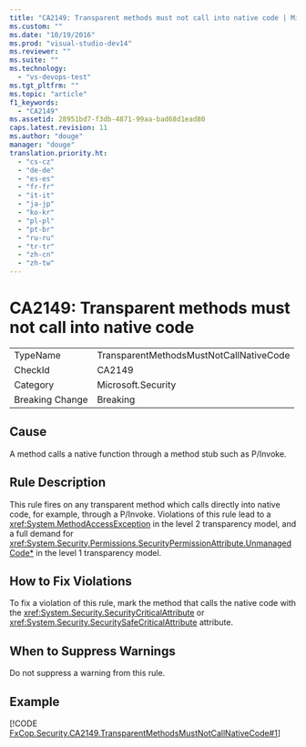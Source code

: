 ```yaml
---
title: "CA2149: Transparent methods must not call into native code | Microsoft Docs"
ms.custom: ""
ms.date: "10/19/2016"
ms.prod: "visual-studio-dev14"
ms.reviewer: ""
ms.suite: ""
ms.technology: 
  - "vs-devops-test"
ms.tgt_pltfrm: ""
ms.topic: "article"
f1_keywords: 
  - "CA2149"
ms.assetid: 28951bd7-f3db-4871-99aa-bad68d1ead80
caps.latest.revision: 11
ms.author: "douge"
manager: "douge"
translation.priority.ht: 
  - "cs-cz"
  - "de-de"
  - "es-es"
  - "fr-fr"
  - "it-it"
  - "ja-jp"
  - "ko-kr"
  - "pl-pl"
  - "pt-br"
  - "ru-ru"
  - "tr-tr"
  - "zh-cn"
  - "zh-tw"
---
```

# CA2149: Transparent methods must not call into native code
|||  
|-|-|  
|TypeName|TransparentMethodsMustNotCallNativeCode|  
|CheckId|CA2149|  
|Category|Microsoft.Security|  
|Breaking Change|Breaking|  
  
## Cause  
 A method calls a native function through a method stub such as P/Invoke.  
  
## Rule Description  
 This rule fires on any transparent method which calls directly into native code, for example, through a P/Invoke. Violations of this rule lead to a <xref:System.MethodAccessException> in the level 2 transparency model, and a full demand for <xref:System.Security.Permissions.SecurityPermissionAttribute.UnmanagedCode*> in the level 1 transparency model.  
  
## How to Fix Violations  
 To fix a violation of this rule, mark the method that calls the native code with the <xref:System.Security.SecurityCriticalAttribute> or <xref:System.Security.SecuritySafeCriticalAttribute> attribute.  
  
## When to Suppress Warnings  
 Do not suppress a warning from this rule.  
  
## Example  
 [!CODE [FxCop.Security.CA2149.TransparentMethodsMustNotCallNativeCode#1](../CodeSnippet/VS_Snippets_CodeAnalysis/fxcop.security.ca2149.transparentmethodsmustnotcallnativecode#1)]